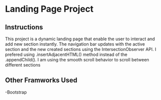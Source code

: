 # Landing Page Project

## Instructions

This project is a dynamic landing page that enable the user to interact and add new section instantly.
The navigation bar updates with the active section and the new created sections using the IntersectionObserver API.
I prefered using .insertAdjacentHTML() method instead of the .appendChild().
I am using the smooth scroll behavior to scroll between different sections

## Other Framworks Used

-Bootstrap
